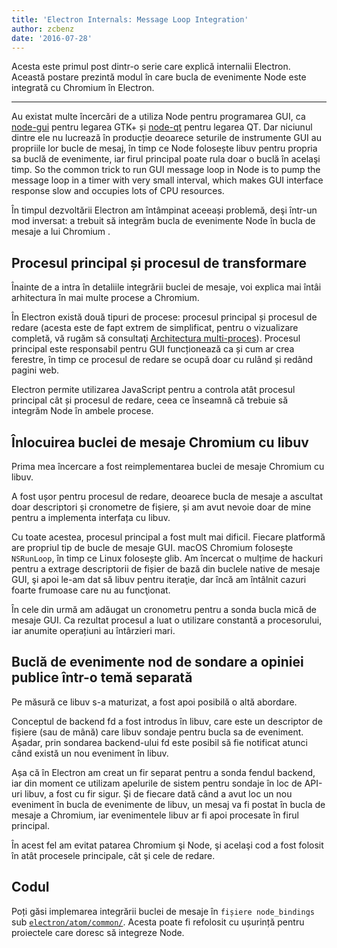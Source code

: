 ```yaml
---
title: 'Electron Internals: Message Loop Integration'
author: zcbenz
date: '2016-07-28'
---
```


Acesta este primul post dintr-o serie care explică internalii Electron. Această postare prezintă modul în care bucla de evenimente Node este integrată cu Chromium în Electron.

---

Au existat multe încercări de a utiliza Node pentru programarea GUI, ca [node-gui](https://github.com/zcbenz/node-gui) pentru legarea GTK+ și [node-qt](https://github.com/arturadib/node-qt) pentru legarea QT. Dar niciunul dintre ele nu lucrează în producție deoarece seturile de instrumente GUI au propriile lor bucle de mesaj, în timp ce Node folosește libuv pentru propria sa buclă de evenimente, iar firul principal poate rula doar o buclă în acelaşi timp. So the common trick to run GUI message loop in Node is to pump the message loop in a timer with very small interval, which makes GUI interface response slow and occupies lots of CPU resources.

În timpul dezvoltării Electron am întâmpinat aceeași problemă, deşi într-un mod inversat: a trebuit să integrăm bucla de evenimente Node în bucla de mesaje a lui Chromium .

## Procesul principal și procesul de transformare

Înainte de a intra în detaliile integrării buclei de mesaje, voi explica mai întâi arhitectura în mai multe procese a Chromium.

În Electron există două tipuri de procese: procesul principal și procesul de redare (acesta este de fapt extrem de simplificat, pentru o vizualizare completă, vă rugăm să consultaţi [Architectura multi-proces](http://dev.chromium.org/developers/design-documents/multi-process-architecture)). Procesul principal este responsabil pentru GUI funcționează ca și cum ar crea ferestre, în timp ce procesul de redare se ocupă doar cu rulând și redând pagini web.

Electron permite utilizarea JavaScript pentru a controla atât procesul principal cât și procesul de redare, ceea ce înseamnă că trebuie să integrăm Node în ambele procese.

## Înlocuirea buclei de mesaje Chromium cu libuv

Prima mea încercare a fost reimplementarea buclei de mesaje Chromium cu libuv.

A fost ușor pentru procesul de redare, deoarece bucla de mesaje a ascultat doar descriptori și cronometre de fișiere, și am avut nevoie doar de mine pentru a implementa interfața cu libuv.

Cu toate acestea, procesul principal a fost mult mai dificil. Fiecare platformă are propriul tip de bucle de mesaje GUI. macOS Chromium folosește `NSRunLoop`, în timp ce Linux folosește glib. Am încercat o mulțime de hackuri pentru a extrage descriptorii de fișier de bază din buclele native de mesaje GUI, şi apoi le-am dat să libuv pentru iteraţie, dar încă am întâlnit cazuri foarte frumoase care nu au funcţionat.

În cele din urmă am adăugat un cronometru pentru a sonda bucla mică de mesaje GUI. Ca rezultat procesul a luat o utilizare constantă a procesorului, iar anumite operațiuni au întârzieri mari.

## Buclă de evenimente nod de sondare a opiniei publice într-o temă separată

Pe măsură ce libuv s-a maturizat, a fost apoi posibilă o altă abordare.

Conceptul de backend fd a fost introdus în libuv, care este un descriptor de fișiere (sau de mână) care libuv sondaje pentru bucla sa de eveniment. Așadar, prin sondarea backend-ului fd este posibil să fie notificat atunci când există un nou eveniment în libuv.

Așa că în Electron am creat un fir separat pentru a sonda fendul backend, iar din moment ce utilizam apelurile de sistem pentru sondaje în loc de API-uri libuv, a fost cu fir sigur. Şi de fiecare dată când a avut loc un nou eveniment în bucla de evenimente de libuv, un mesaj va fi postat în bucla de mesaje a Chromium, iar evenimentele libuv ar fi apoi procesate în firul principal.

În acest fel am evitat patarea Chromium şi Node, şi acelaşi cod a fost folosit în atât procesele principale, cât şi cele de redare.

## Codul

Poți găsi implemarea integrării buclei de mesaje în `fișiere node_bindings` sub [`electron/atom/common/`](https://github.com/electron/electron/tree/master/atom/common). Acesta poate fi refolosit cu ușurință pentru proiectele care doresc să integreze Node.

